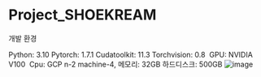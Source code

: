 # Project_SHOEKREAM

개발 환경

Python: 3.10​
Pytorch: 1.7.1​
Cudatoolkit: 11.3​
Torchvision: 0.8​
​
GPU: NVIDIA V100 ​
Cpu: GCP n-2 machine-4,
메모리: 32GB​
하드디스크: 500GB
![image](https://github.com/SewoongPark/Project_SHOEKREAM/assets/98893325/0a376d95-680a-4b37-bf4f-09a62c2019dc)
